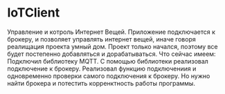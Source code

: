 # IoTClient
Управление и котроль Интернет Вещей.
Приложение подключается к брокеру, и позволяет управлять интернет вещей, иначе говоря реалищация проекта умный дом.
Проект только начался, поэтому  все будет постепенно добавляться и дорабатываться.
Что сейчас имеем:
Подключил библиотеку MQTT. С помощью библиотеки реализовал подключение к брокеру. 
Реализовал функцию подключениия и одновременно проверки самого подключения к брокеру.
Но нужно найти брокера и потестить корренктность работы программы.
